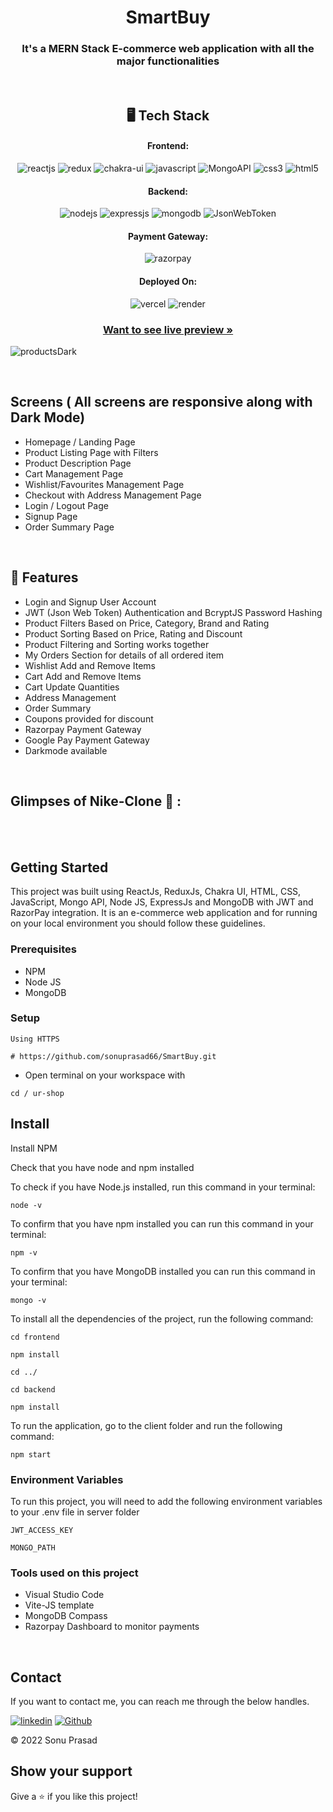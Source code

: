 <h1 align="center">SmartBuy </h1>

<h3 align="center">It's a MERN Stack E-commerce web application with all the major functionalities </h3>

<br />

<h2 align="center">🖥️ Tech Stack</h2>


<h4 align="center">Frontend:</h4>

<p align="center">
  <img src="https://img.shields.io/badge/React-20232A?style=for-the-badge&logo=react&logoColor=61DAFB" alt="reactjs" />
  <img src="https://img.shields.io/badge/Redux-593D88?style=for-the-badge&logo=redux&logoColor=white" alt="redux" />
  <img src="https://img.shields.io/badge/Chakra%20UI-3bc7bd?style=for-the-badge&logo=chakraui&logoColor=white" alt="chakra-ui" />
  <img src="https://img.shields.io/badge/JavaScript-323330?style=for-the-badge&logo=javascript&logoColor=F7DF1E" alt="javascript" />
  <img src="https://img.shields.io/badge/Mongo_API-02303A?style=for-the-badge&logo=react-router&logoColor=white" alt="MongoAPI" />
  <img src="https://img.shields.io/badge/CSS3-1572B6?style=for-the-badge&logo=css3&logoColor=white" alt="css3" />
  <img src="https://img.shields.io/badge/HTML5-E34F26?style=for-the-badge&logo=html5&logoColor=white" alt="html5" />
</p>


<h4 align="center">Backend:</h4>

<p align="center">
  <img src="https://img.shields.io/badge/Node.js-339933?style=for-the-badge&logo=nodedotjs&logoColor=white" alt="nodejs" />
  <img src="https://img.shields.io/badge/Express.js-000000?style=for-the-badge&logo=express&logoColor=white" alt="expressjs" />
  <img src="https://img.shields.io/badge/MongoDB-4EA94B?style=for-the-badge&logo=mongodb&logoColor=white" alt="mongodb" />
  <img src="https://img.shields.io/badge/JWT-000000?style=for-the-badge&logo=JSON%20web%20tokens&logoColor=white" alt="JsonWebToken" />
</p>


<h4 align="center">Payment Gateway:</h4>

<p align="center">
  <img src="https://img.shields.io/badge/Razorpay-02042B?style=for-the-badge&logo=razorpay&logoColor=3395FF" alt="razorpay" />
</p>


<h4 align="center">Deployed On:</h4>

<p align="center">
  <img src="https://img.shields.io/badge/Netlify-00C7B7?style=for-the-badge&logo=netlify&logoColor=white" alt="vercel" />
  <img src="https://img.shields.io/badge/Render-430098?style=for-the-badge&logo=heroku&logoColor=white" alt="render" />
</p>



<h3 align="center"><a href=""><strong>Want to see live preview »</strong></a></h3>

![productsDark](https://github.com/sonuprasad66/SmartBuy/assets/101389401/db94eea6-c121-460d-9221-84e0b257325c)

<br />

## Screens ( All screens are responsive along with Dark Mode)
- Homepage / Landing Page
- Product Listing Page with Filters
- Product Description Page
- Cart Management Page
- Wishlist/Favourites Management Page
- Checkout with Address Management Page
- Login / Logout Page
- Signup Page
- Order Summary Page


<br />


## 🚀 Features
- Login and Signup User Account
- JWT (Json Web Token) Authentication and BcryptJS Password Hashing 
- Product Filters Based on Price, Category, Brand and Rating
- Product Sorting Based on Price, Rating and Discount
- Product Filtering and Sorting works together 
- My Orders Section for details of all ordered item
- Wishlist Add and Remove Items
- Cart Add and Remove Items 
- Cart Update Quantities 
- Address Management
- Order Summary
- Coupons provided for discount
- Razorpay Payment Gateway
- Google Pay Payment Gateway
- Darkmode available

<br />

## Glimpses of Nike-Clone 🙈 :


<!---- <table>
  <tr>
    <td><img src="https://user-images.githubusercontent.com/101389401/219953501-85e07783-1aac-4119-bfa3-40370d5f785a.png" alt="homePage" /></td>
    <td><img src="https://user-images.githubusercontent.com/101389401/219954405-3a270910-f538-42ce-8188-412df202e305.png" alt="Product" /></td>
  </tr>
  <tr>
    <td><img src="https://user-images.githubusercontent.com/101389401/219954115-6567bd89-10e0-471a-9d4c-e236523e883b.png" alt="productDark" /></td>
    <td><img src="https://user-images.githubusercontent.com/101389401/219954622-abf957ae-63e3-4ac1-8056-8c6f3e23c8a5.png" alt="Details" /></td>
  </tr>
    <td><img src="https://user-images.githubusercontent.com/101389401/219954651-03897359-75c5-4b74-b8bf-f520c41f982a.png" alt="detailsDark" /></td>
    <td><img src="https://user-images.githubusercontent.com/101389401/219954652-b00a01d4-4f51-4071-a838-195092f75434.png" alt="cart" /></td>
  </tr>
   <tr>
    <td><img src="https://user-images.githubusercontent.com/101389401/219954676-4c7b9c50-c5a5-43aa-9838-53998ce773a5.png" alt="checkout" /></td>
    <td><img src="https://user-images.githubusercontent.com/101389401/219954681-b5ac53d3-d0c7-4e12-bcce-17a17ca58fe4.png" alt="payment" /></td>
  </tr>
  <tr>
    <td><img src="https://user-images.githubusercontent.com/101389401/219954708-6aed7a5f-0879-42e0-9c98-c9e62bd62122.png" alt="login" /></td>
    <td><img src="https://user-images.githubusercontent.com/101389401/219954713-4f49c339-5e43-4511-9fe7-e68fb2c5d792.png" alt="signup" /></td>
  </tr>
    <td><img src="https://user-images.githubusercontent.com/101389401/233852984-232dcdfe-1501-4d48-95c8-7c035ec505d7.png" alt="footer" /></td>
    <td><img src="https://user-images.githubusercontent.com/101389401/219954753-6c7cbb53-51b9-4f85-8a0e-5a203a677889.png" alt="team" /></td>
  </tr>
 
</table> -->

<br />

<br />


## Getting Started

This project was built using ReactJs, ReduxJs, Chakra UI, HTML, CSS, JavaScript, Mongo API, Node JS, ExpressJs and MongoDB with JWT and RazorPay integration. It is an e-commerce web application and for running on your local environment you should follow these guidelines.


### Prerequisites

- NPM
- Node JS
- MongoDB

### Setup


```
Using HTTPS

# https://github.com/sonuprasad66/SmartBuy.git
```

+ Open terminal on your workspace with

```
cd / ur-shop
```


## Install

Install NPM

Check that you have node and npm installed

To check if you have Node.js installed, run this command in your terminal:


```
node -v
```

To confirm that you have npm installed you can run this command in your terminal:


```
npm -v
```

To confirm that you have MongoDB installed you can run this command in your terminal:


```
mongo -v
```


To install all the dependencies of the project, run the following command:


```
cd frontend

npm install

cd ../

cd backend

npm install
```


To run the application, go to the client folder and run the following command:

```
npm start
```

### Environment Variables

To run this project, you will need to add the following environment variables to your .env file in server folder

`JWT_ACCESS_KEY`

`MONGO_PATH`


### Tools used on this project

- Visual Studio Code
- Vite-JS template
- MongoDB Compass
- Razorpay Dashboard to monitor payments

<br />



## Contact

If you want to contact me, you can reach me through the below handles.

 [![linkedin](https://img.shields.io/badge/sonuprasad66-0077B5?style=for-the-badge&logo=linkedin&logoColor=white)](https://www.linkedin.com/in/sonuprasad66/)
[![Github](https://img.shields.io/badge/sonuprasad66-20232A?style=for-the-badge&logo=Github&logoColor=white)](https://github.com/sonuprasad66/)



© 2022 Sonu Prasad



## Show your support

Give a ⭐️ if you like this project!
